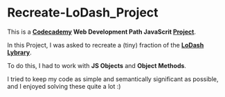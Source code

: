 # Recreate-LoDash_Project

This is a **[Codecademy](https://www.codecademy.com/learn) Web Development Path JavaScrit [Project](https://www.codecademy.com/paths/web-development/tracks/web-dev-js-arrays-loops-objects/modules/pjs-javascript-capstone/projects/lodash)**.

In this Project, I was asked to recreate a (tiny) fraction of the **[LoDash Lybrary](https://lodash.com/)**.

To do this, I had to work with **JS Objects** and **Object Methods**.

I tried to keep my code as simple and semantically significant as possible, and I enjoyed solving these quite a lot :)
